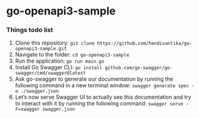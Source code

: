 # go-openapi3-sample

### Things todo list

1. Clone this repository: `git clone https://github.com/hendisantika/go-openapi3-sample.git`
2. Navigate to the folder: `cd go-openapi3-sample`
3. Run the application: `go run main.go`
4. Install Go Swagger CLI: `go install github.com/go-swagger/go-swagger/cmd/swagger@latest`
5. Ask go-swagger to generate our documentation by running the following command in a new terminal window:
   `swagger generate spec -o ./swagger.json`
6. Let’s now serve Swagger UI to actually see this documentation and try to interact with it by running the following
   command: `swagger serve -F=swagger swagger.json`